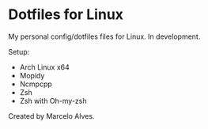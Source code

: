 # Dotfiles for Linux

My personal config/dotfiles files for Linux. In development.

Setup:
- Arch Linux x64
- Mopidy
- Ncmpcpp
- Zsh
- Zsh with Oh-my-zsh

 



Created by Marcelo Alves. 
